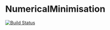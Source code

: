 # NumericalMinimisation

[![Build Status](https://github.com/michaelbennett99/NumericalMinimisation.jl/actions/workflows/CI.yml/badge.svg?branch=main)](https://github.com/michaelbennett99/NumericalMinimisation.jl/actions/workflows/CI.yml?query=branch%3Amain)
